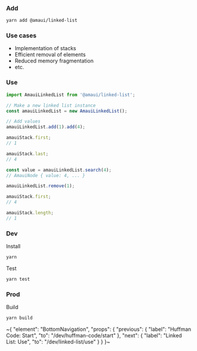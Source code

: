 
### Add

```sh
yarn add @amaui/linked-list
```

### Use cases
- Implementation of stacks
- Efficient removal of elements
- Reduced memory fragmentation
- etc.

### Use

```ts
import AmauiLinkedList from '@amaui/linked-list';

// Make a new linked list instance
const amauiLinkedList = new AmauiLinkedList();

// Add values
amauiLinkedList.add(1).add(4);

amauiStack.first;
// 1

amauiStack.last;
// 4

const value = amauiLinkedList.search(4);
// AmauiNode { value: 4, ... }

amauiLinkedList.remove(1);

amauiStack.first;
// 4

amauiStack.length;
// 1
```

### Dev

Install

```sh
yarn
```

Test

```sh
yarn test
```

### Prod

Build

```sh
yarn build
```

~{
  "element": "BottomNavigation",
  "props": {
    "previous": {
      "label": "Huffman Code: Start",
      "to": "/dev/huffman-code/start"
    },
    "next": {
      "label": "Linked List: Use",
      "to": "/dev/linked-list/use"
    }
  }
}~
